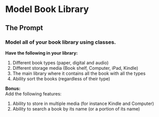# Model Book Library

## The Prompt

### Model all of your book library using classes.

**Have the following in your library:**<br>
1. Different book types (paper, digital and audio)<br>
2. Different storage media (Book shelf, Computer, iPad, Kindle)<br>
3. The main library where it contains all the book with all the types<br>
4. Ability sort the books (regardless of their type)<br>

**Bonus:**<br>
Add the following features:<br>
1. Ability to store in multiple media (for instance Kindle and Computer)<br>
2. Ability to search a book by its name (or a portion of its name)<br>
